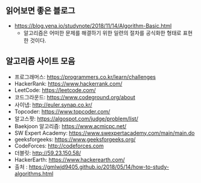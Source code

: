 읽어보면 좋은 블로그
---
* https://blog.yena.io/studynote/2018/11/14/Algorithm-Basic.html
    * 알고리즘은 어떠한 문제를 해결하기 위한 일련의 절차를 공식화한 형태로 표현한 것이다.

알고리즘 사이트 모음
---
* 프로그래머스: https://programmers.co.kr/learn/challenges
* HackerRank: https://www.hackerrank.com/
* LeetCode: https://leetcode.com/
* 코드그라운드: https://www.codeground.org/about
* 사이냅: http://euler.synap.co.kr/
* Topcoder: https://www.topcoder.com/
* 알고스팟: https://algospot.com/judge/problem/list/
* Baekjoon 알고리즘: https://www.acmicpc.net/
* SW Expert Academy: https://www.swexpertacademy.com/main/main.do
* geeksforgeeks: https://www.geeksforgeeks.org/
* CodeForces: http://codeforces.com
* 더블릿: http://59.23.150.58/
* HackerEarth: https://www.hackerearth.com/
* 출처 : https://gmlwjd9405.github.io/2018/05/14/how-to-study-algorithms.html
